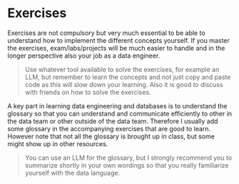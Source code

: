 # Exercises 

Exercises are not compulsory but very much essential to be able to understand how to implement the different concepts yourself. If you master the exercises, exam/labs/projects will be much easier to handle and in the longer perspective also your job as a data engineer.

> Use whatever tool available to solve the exercises, for example an LLM, but remember to learn the concepts and not just copy and paste code as this will slow down your learning. Also it is good to discuss with friends on how to solve the exercises. 

A key part in learning data engineering and databases is to understand the glossary so that you can understand and communicate efficiently to other in the data team or other outside of the data team. Therefore I usually add some glossary in the accompanying exercises that are good to learn. However note that not all the glossary is brought up in class, but some might show up in other resources.

> You can use an LLM for the glossary, but I strongly recommend you to summarize shortly in your own wordings so that you really familiarize yourself with the data language.

